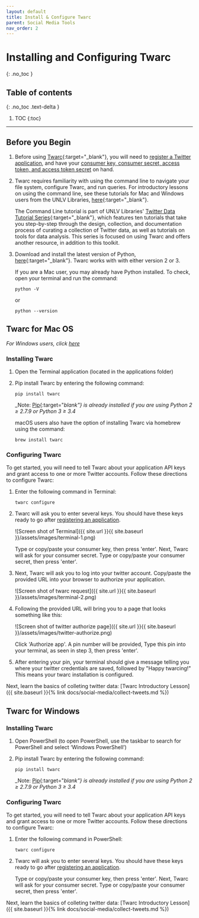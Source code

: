 ```yaml
---
layout: default
title: Install & Configure Twarc
parent: Social Media Tools
nav_order: 2
---
```

# Installing and Configuring Twarc
{: .no_toc }

## Table of contents
{: .no_toc .text-delta }

1. TOC
{:toc}

---

## Before you Begin

1. Before using [Twarc](https://github.com/DocNow/twarc){:target="_blank"}, you will need to [register a Twitter application](../social-media/twitter-setup), and have your [consumer key, consumer secret, access token, and access token secret](../social-media/twitter-setup#accessing-keys-and-tokens) on hand. 

2. Twarc requires familiarity with using the command line to navigate your file system, configure Twarc, and run queries. For introductory lessons on using the command line, see these tutorials for Mac and Windows users from the UNLV Libraries, [here](https://www.library.unlv.edu/whats_new_in_special_collections/2019/02/new-digital-collections-introduction-command-line.html){:target="_blank"}. 
   
   The Command Line tutorial is part of UNLV Libraries' [Twitter Data Tutorial Series](https://www.library.unlv.edu/whats_new_in_special_collections/2019/04/new-digital-collections-1-october-twitter-data-tutorial){:target="_blank"}, which features ten tutorials that take you step-by-step through the design, collection, and documentation process of curating a collection of Twitter data, as well as tutorials on tools for data analysis. This series is focused on using Twarc and offers another resource, in addition to this toolkit. 

3. Download and install the latest version of Python, [here](https://www.python.org/downloads/){:target="_blank"}. Twarc works with with either version 2 or 3.

   If you are a Mac user, you may already have Python installed. To check, open your terminal and run the command:

       python -V

   or

       python --version

## Twarc for Mac OS
_For Windows users, click [here](#twarc-for-windows)_

### Installing Twarc

1. Open the Terminal application (located in the applications folder)
2. Pip install Twarc by entering the following command: 

       pip install twarc

   _Note: [Pip](https://pip.pypa.io/en/stable/installing/){:target="_blank"} is already installed if you are using Python 2 ≥ 2.7.9 or Python 3 ≥ 3.4_

   macOS users also have the option of installing Twarc via homebrew using the command:

       brew install twarc

### Configuring Twarc

To get started, you will need to tell Twarc about your application API keys and grant access to one or more Twitter accounts. Follow these directions to configure Twarc:

1. Enter the following command in Terminal:

       twarc configure
2. Twarc will ask you to enter several keys. You should have these keys ready to go after [registering an application](../social-media/twitter-setup#accessing-keys-and-tokens). 

   ![Screen shot of Terminal]({{ site.url }}{{ site.baseurl }}/assets/images/terminal-1.png)

   Type or copy/paste your consumer key, then press 'enter'. Next, Twarc will ask for your consumer secret. Type or copy/paste your consumer secret, then press 'enter'.
3. Next, Twarc will ask you to log into your twitter account. Copy/paste the provided URL into your browser to authorize your application. 

   ![Screen shot of twarc request]({{ site.url }}{{ site.baseurl }}/assets/images/terminal-2.png)

4. Following the provided URL will bring you to a page that looks something like this:

   ![Screen shot of twitter authorize page]({{ site.url }}{{ site.baseurl }}/assets/images/twitter-authorize.png)

   Click 'Authorize app'. A pin number will be provided, Type this pin into your terminal, as seen in step 3, then press 'enter'.

5. After entering your pin, your terminal should give a message telling you where your twitter credentials are saved, followed by "Happy twarcing!" This means your twarc installation is configured. 

Next, learn the basics of colleting twitter data: [Twarc Introductory Lesson]({{ site.baseurl }}{% link docs/social-media/collect-tweets.md %})

## Twarc for Windows

### Installing Twarc

1. Open PowerShell (to open PowerShell, use the taskbar to search for PowerShell and select ‘Windows PowerShell’)
2. Pip install Twarc by entering the following command: 

       pip install twarc

   _Note: [Pip](https://pip.pypa.io/en/stable/installing/){:target="_blank"} is already installed if you are using Python 2 ≥ 2.7.9 or Python 3 ≥ 3.4_

### Configuring Twarc

To get started, you will need to tell Twarc about your application API keys and grant access to one or more Twitter accounts. Follow these directions to configure Twarc:

1. Enter the following command in PowerShell:

       twarc configure
2. Twarc will ask you to enter several keys. You should have these keys ready to go after [registering an application](../social-media/twitter-setup#accessing-keys-and-tokens). 

    Type or copy/paste your consumer key, then press 'enter'. Next, Twarc will ask for your consumer secret. Type or copy/paste your consumer secret, then press 'enter'.

Next, learn the basics of colleting twitter data: [Twarc Introductory Lesson]({{ site.baseurl }}{% link docs/social-media/collect-tweets.md %})